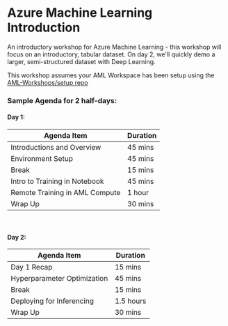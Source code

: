 # Azure Machine Learning Introduction
An introductory workshop for Azure Machine Learning - this workshop will focus on an introductory, tabular dataset. On day 2, we'll quickly demo a larger, semi-structured dataset with Deep Learning.

This workshop assumes your AML Workspace has been setup using the [AML-Workshops/setup repo](https://github.com/aml-workshops/setup)

### Sample Agenda for 2 half-days:

#### Day 1:
| Agenda Item                    | Duration  |
| -------------------------      | --------  |
| Introductions and Overview     | 45 mins   |
| Environment Setup              | 45 mins   |
| Break                          | 15 mins   |
| Intro to Training in Notebook  | 45 mins   |
| Remote Training in AML Compute | 1 hour    |
| Wrap Up                        | 30 mins   |
<br>

#### Day 2:
| Agenda Item                   | Duration  |
| -------------------------     | --------  |
| Day 1 Recap                   | 15 mins   |
| Hyperparameter Optimization   | 45 mins   |
| Break                         | 15 mins   |
| Deploying for Inferencing     | 1.5 hours |
| Wrap Up                       | 30 mins   |


